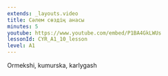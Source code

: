```yaml
---
extends: _layouts.video
title: Сәлем сөздің анасы
minutes: 5
youtube: https://www.youtube.com/embed/P1BA4GkLWUs
lessonId: CYR_A1_10_lesson
level: A1
---
```

Ormekshi, kumurska, karlygash